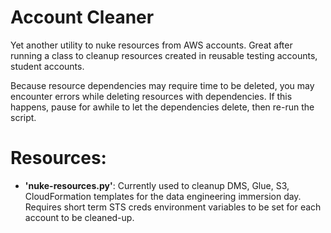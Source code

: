 # Account Cleaner

Yet another utility to nuke resources from AWS accounts. 
Great after running a class to cleanup resources created in reusable testing accounts, student accounts.

Because resource dependencies may require time to be deleted, you may encounter errors while deleting resources with dependencies. If this happens, pause for awhile to let the dependencies delete, then re-run the script.

# Resources:
  * **'nuke-resources.py'**: Currently used to cleanup DMS, Glue, S3, CloudFormation templates for the data engineering immersion day. 
    Requires short term STS creds environment variables to be set for each account to be cleaned-up.



